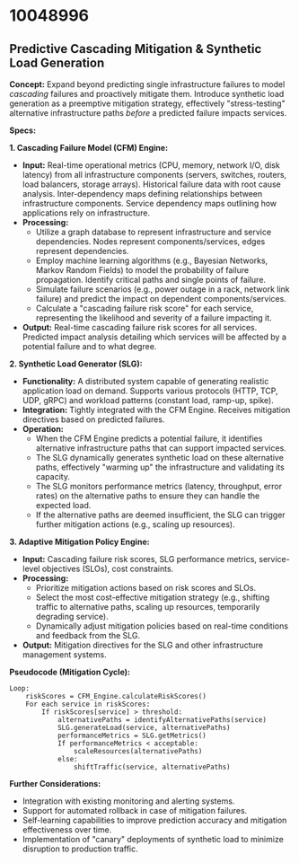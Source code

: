 # 10048996

## Predictive Cascading Mitigation & Synthetic Load Generation

**Concept:** Expand beyond predicting single infrastructure failures to model *cascading* failures and proactively mitigate them. Introduce synthetic load generation as a preemptive mitigation strategy, effectively "stress-testing" alternative infrastructure paths *before* a predicted failure impacts services.

**Specs:**

**1. Cascading Failure Model (CFM) Engine:**

*   **Input:** Real-time operational metrics (CPU, memory, network I/O, disk latency) from all infrastructure components (servers, switches, routers, load balancers, storage arrays). Historical failure data with root cause analysis. Inter-dependency maps defining relationships between infrastructure components. Service dependency maps outlining how applications rely on infrastructure.
*   **Processing:** 
    *   Utilize a graph database to represent infrastructure and service dependencies. Nodes represent components/services, edges represent dependencies.
    *   Employ machine learning algorithms (e.g., Bayesian Networks, Markov Random Fields) to model the probability of failure propagation. Identify critical paths and single points of failure.
    *   Simulate failure scenarios (e.g., power outage in a rack, network link failure) and predict the impact on dependent components/services.
    *   Calculate a "cascading failure risk score" for each service, representing the likelihood and severity of a failure impacting it.
*   **Output:** Real-time cascading failure risk scores for all services. Predicted impact analysis detailing which services will be affected by a potential failure and to what degree.

**2. Synthetic Load Generator (SLG):**

*   **Functionality:**  A distributed system capable of generating realistic application load on demand. Supports various protocols (HTTP, TCP, UDP, gRPC) and workload patterns (constant load, ramp-up, spike).
*   **Integration:** Tightly integrated with the CFM Engine. Receives mitigation directives based on predicted failures.
*   **Operation:**
    *   When the CFM Engine predicts a potential failure, it identifies alternative infrastructure paths that can support impacted services.
    *   The SLG dynamically generates synthetic load on these alternative paths, effectively "warming up" the infrastructure and validating its capacity.
    *   The SLG monitors performance metrics (latency, throughput, error rates) on the alternative paths to ensure they can handle the expected load.
    *   If the alternative paths are deemed insufficient, the SLG can trigger further mitigation actions (e.g., scaling up resources).

**3.  Adaptive Mitigation Policy Engine:**

*   **Input:** Cascading failure risk scores, SLG performance metrics, service-level objectives (SLOs), cost constraints.
*   **Processing:**
    *   Prioritize mitigation actions based on risk scores and SLOs.
    *   Select the most cost-effective mitigation strategy (e.g., shifting traffic to alternative paths, scaling up resources, temporarily degrading service).
    *   Dynamically adjust mitigation policies based on real-time conditions and feedback from the SLG.
*   **Output:** Mitigation directives for the SLG and other infrastructure management systems.

**Pseudocode (Mitigation Cycle):**

```
Loop:
    riskScores = CFM_Engine.calculateRiskScores()
    For each service in riskScores:
        If riskScores[service] > threshold:
            alternativePaths = identifyAlternativePaths(service)
            SLG.generateLoad(service, alternativePaths)
            performanceMetrics = SLG.getMetrics()
            If performanceMetrics < acceptable:
                scaleResources(alternativePaths)
            else:
                shiftTraffic(service, alternativePaths)
```

**Further Considerations:**

*   Integration with existing monitoring and alerting systems.
*   Support for automated rollback in case of mitigation failures.
*   Self-learning capabilities to improve prediction accuracy and mitigation effectiveness over time.
*   Implementation of "canary" deployments of synthetic load to minimize disruption to production traffic.